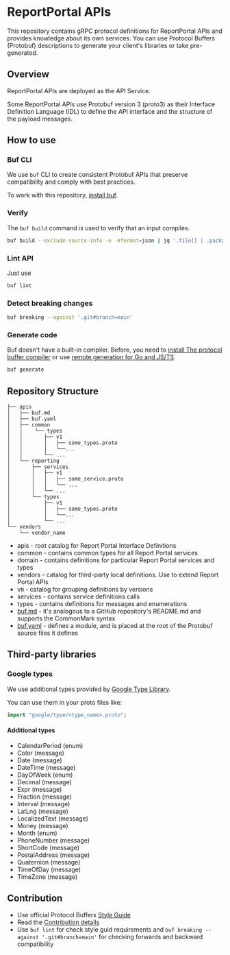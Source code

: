 # ReportPortal APIs

This repository contains gRPC protocol definitions for ReportPortal APIs and provides knowledge
about its own services. You can use Protocol Buffers (Protobuf) descriptions to generate your
client's libraries or take pre-generated.

## Overview

ReportPortal APIs are deployed as the API Service.

Some ReportPortal APIs use Protobuf version 3 (proto3) as their Interface Definition
Language (IDL) to define the API interface and the structure of the payload messages.

## How to use

### Buf CLI

We use `buf` CLI to create consistent Protobuf APIs that preserve compatibility and comply with best practices.

To work with this repository, [install buf](https://docs.buf.build/installation).

### Verify

The `buf build` command is used to verify that an input compiles.

```bash
buf build --exclude-source-info -o -#format=json | jq '.file[] | .package'
```

### Lint API

Just use

```bash
buf lint
```

### Detect breaking changes

```bash
buf breaking --against '.git#branch=main'
```

### Generate code

Buf doesn't have a built-in compiler. Before, you need to
[install The protocol buffer compiler](https://grpc.io/docs/protoc-installation/) or use
[remote generation for Go and JS/TS](https://docs.buf.build/bsr/remote-generation/overview).

```bash
buf generate
```

## Repository Structure

```tree
├── apis
│   ├── buf.md
│   ├── buf.yaml
│   ├── common
│   │    └── types
│   │       ├── v1
│   │       │   ├── some_types.proto
│   │       │   └──...
│   │       └── ...
│   └── reporting
│       ├── services
│       │   ├── v1
│       │   │   ├── some_service.proto
│       │   │   └── ...
│       │   └── ...
│       └── types
│           ├── v1
│           │   ├── some_types.proto
│           │   └──...
│           └── ...
└── vendors
    └── vendor_name

```

* apis - root catalog for Report Portal Interface Definitions
* common - contains common types for all Report Portal services
* domain - contains definitions for particular Report Portal services and types
* vendors - catalog for third-party local definitions. Use to extend Report Portal APIs
* v`N` - catalog for grouping definitions by versions
* services - contains service definitions calls
* types - contains definitions for messages and enumerations
* [buf.md](https://docs.buf.build/bsr/documentation) - it's analogous to a GitHub repository's
README.md and supports the CommonMark syntax
* [buf.yaml](https://docs.buf.build/configuration/v1/buf-yaml) - defines a module, and is placed at
the root of the Protobuf source files it defines

## Third-party libraries

### Google types

We use additional types provided by
[Google Type Library](https://buf.build/googleapis/googleapis/docs/main:google.type).

You can use them in your proto files like:

```proto
import "google/type/<type_name>.proto";
```

#### Additional types

* CalendarPeriod (enum)
* Color (message)
* Date (message)
* DateTime (message)
* DayOfWeek (enum)
* Decimal (message)
* Expr (message)
* Fraction (message)
* Interval (message)
* LatLng (message)
* LocalizedText (message)
* Money (message)
* Month (enum)
* PhoneNumber (message)
* ShortCode (message)
* PostalAddress (message)
* Quaternion (message)
* TimeOfDay (message)
* TimeZone (message)

## Contribution

* Use official Protocol Buffers [Style Guide](https://developers.google.com/protocol-buffers/docs/style)
* Read the [Contribution details](https://github.com/reportportal/reportportal/wiki/Contribution)
* Use `buf lint` for check style guid requirements and `buf breaking --against '.git#branch=main'`
for checking forwards and backward compatibility
